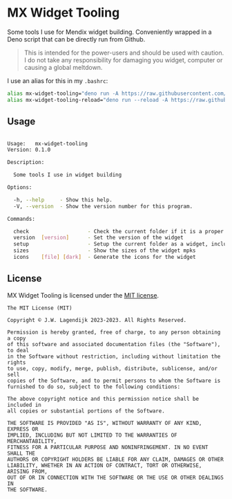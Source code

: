 MX Widget Tooling
====

Some tools I use for Mendix widget building. Conveniently wrapped in a Deno script that can be directly run from Github.

> This is intended for the power-users and should be used with caution. I do not take any responsibility for damaging you widget, computer or causing a global meltdown.

I use an alias for this in my `.bashrc`:

```bash
alias mx-widget-tooling="deno run -A https://raw.githubusercontent.com/j3lte/deno-mx-widget-tooling/main/cli.ts"
alias mx-widget-tooling-reload="deno run --reload -A https://raw.githubusercontent.com/j3lte/deno-mx-widget-tooling/main/cli.ts"
```

## Usage

<!-- START SNIPPET -->

```bash

Usage:   mx-widget-tooling
Version: 0.1.0

Description:

  Some tools I use in widget building

Options:

  -h, --help     - Show this help.
  -V, --version  - Show the version number for this program.

Commands:

  check                   - Check the current folder if it is a proper setup
  version  [version]      - Set the version of the widget
  setup                   - Setup the current folder as a widget, include some goodies left behind by R&D
  sizes                   - Show the sizes of the widget mpks
  icons    [file] [dark]  - Generate the icons for the widget

```
<!-- END SNIPPET -->

## License

MX Widget Tooling is licensed under the [MIT license](LICENSE).

<!-- START LICENSE -->

```
The MIT License (MIT)

Copyright © J.W. Lagendijk 2023-2023. All Rights Reserved.

Permission is hereby granted, free of charge, to any person obtaining a copy
of this software and associated documentation files (the "Software"), to deal
in the Software without restriction, including without limitation the rights
to use, copy, modify, merge, publish, distribute, sublicense, and/or sell
copies of the Software, and to permit persons to whom the Software is
furnished to do so, subject to the following conditions:

The above copyright notice and this permission notice shall be included in
all copies or substantial portions of the Software.

THE SOFTWARE IS PROVIDED "AS IS", WITHOUT WARRANTY OF ANY KIND, EXPRESS OR
IMPLIED, INCLUDING BUT NOT LIMITED TO THE WARRANTIES OF MERCHANTABILITY,
FITNESS FOR A PARTICULAR PURPOSE AND NONINFRINGEMENT. IN NO EVENT SHALL THE
AUTHORS OR COPYRIGHT HOLDERS BE LIABLE FOR ANY CLAIM, DAMAGES OR OTHER
LIABILITY, WHETHER IN AN ACTION OF CONTRACT, TORT OR OTHERWISE, ARISING FROM,
OUT OF OR IN CONNECTION WITH THE SOFTWARE OR THE USE OR OTHER DEALINGS IN
THE SOFTWARE.

```
<!-- END LICENSE -->
